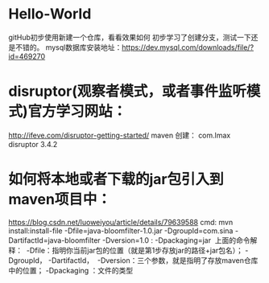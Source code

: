 # Hello-World
gitHub初步使用新建一个仓库，看看效果如何
初步学习了创建分支，测试一下还是不错的。
mysql数据库安装地址：https://dev.mysql.com/downloads/file/?id=469270

# disruptor(观察者模式，或者事件监听模式)官方学习网站：
http://ifeve.com/disruptor-getting-started/
maven 创建：
<dependency>
   <groupId>com.lmax</groupId>
   <artifactId>disruptor</artifactId>
   <version>3.4.2</version>
</dependency>

# 如何将本地或者下载的jar包引入到maven项目中：
https://blog.csdn.net/luoweiyou/article/details/79639588
cmd: mvn install:install-file   -Dfile=java-bloomfilter-1.0.jar  -DgroupId=com.sina  -DartifactId=java-bloomfilter -Dversion=1.0 : 
     -Dpackaging=jar
 上面的命令解释：
 -Dfile：指明你当前jar包的位置（就是第1步存放jar的路径+jar包名）；
 -DgroupId， -DartifactId，  -Dversion：三个参数，就是指明了存放maven仓库中的位置；
 -Dpackaging ：文件的类型
 #
